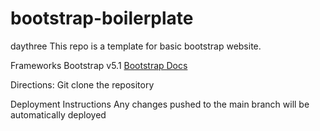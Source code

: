 # bootstrap-boilerplate
daythree
This repo is a template for basic bootstrap website. 

Frameworks
Bootstrap v5.1 [Bootstrap Docs](bootstrap.com)

Directions: 
Git clone the repository

Deployment Instructions
Any changes pushed to the main branch will be automatically deployed 